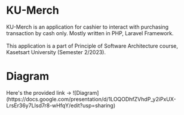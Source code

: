 <h1> KU-Merch </h1>
KU-Merch is an application for cashier to interact with purchasing transaction by cash only. Mostly written in PHP, Laravel Framework.
<br>
<br>
This application is a part of Principle of Software Architecture course, Kasetsart University (Semester 2/2023).

<h1> Diagram </h1>
Here's the provided link -> ![Diagram](https://docs.google.com/presentation/d/1LOQODhfZVhdP_y2iPxUX-LrsEr36y7LIsd7r8-wHfqY/edit?usp=sharing)
